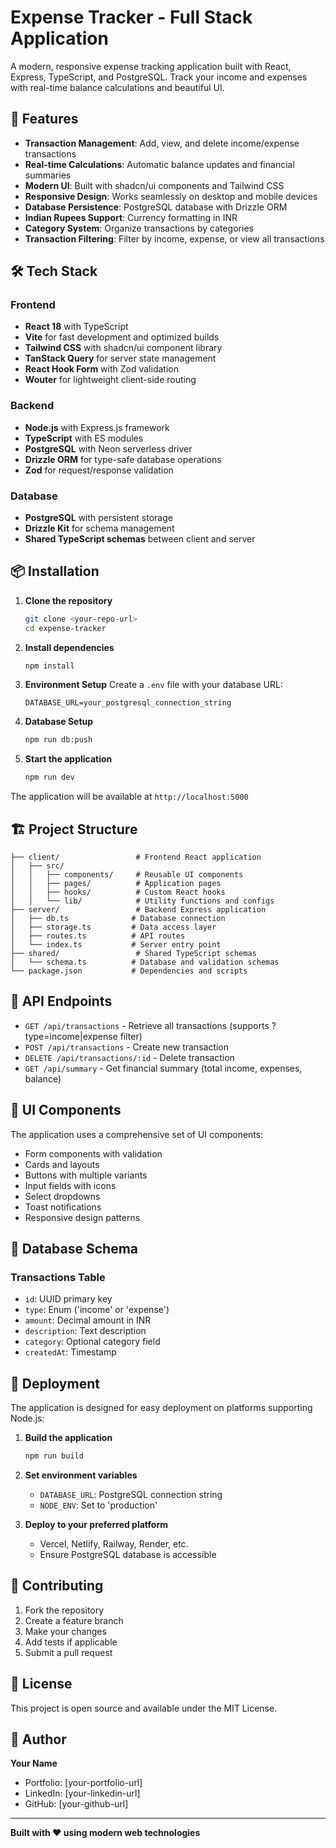 # Expense Tracker - Full Stack Application

A modern, responsive expense tracking application built with React, Express, TypeScript, and PostgreSQL. Track your income and expenses with real-time balance calculations and beautiful UI.

## 🚀 Features

- **Transaction Management**: Add, view, and delete income/expense transactions
- **Real-time Calculations**: Automatic balance updates and financial summaries
- **Modern UI**: Built with shadcn/ui components and Tailwind CSS
- **Responsive Design**: Works seamlessly on desktop and mobile devices
- **Database Persistence**: PostgreSQL database with Drizzle ORM
- **Indian Rupees Support**: Currency formatting in INR
- **Category System**: Organize transactions by categories
- **Transaction Filtering**: Filter by income, expense, or view all transactions

## 🛠️ Tech Stack

### Frontend
- **React 18** with TypeScript
- **Vite** for fast development and optimized builds
- **Tailwind CSS** with shadcn/ui component library
- **TanStack Query** for server state management
- **React Hook Form** with Zod validation
- **Wouter** for lightweight client-side routing

### Backend
- **Node.js** with Express.js framework
- **TypeScript** with ES modules
- **PostgreSQL** with Neon serverless driver
- **Drizzle ORM** for type-safe database operations
- **Zod** for request/response validation

### Database
- **PostgreSQL** with persistent storage
- **Drizzle Kit** for schema management
- **Shared TypeScript schemas** between client and server

## 📦 Installation

1. **Clone the repository**
   ```bash
   git clone <your-repo-url>
   cd expense-tracker
   ```

2. **Install dependencies**
   ```bash
   npm install
   ```

3. **Environment Setup**
   Create a `.env` file with your database URL:
   ```env
   DATABASE_URL=your_postgresql_connection_string
   ```

4. **Database Setup**
   ```bash
   npm run db:push
   ```

5. **Start the application**
   ```bash
   npm run dev
   ```

The application will be available at `http://localhost:5000`

## 🏗️ Project Structure

```
├── client/                 # Frontend React application
│   ├── src/
│   │   ├── components/     # Reusable UI components
│   │   ├── pages/          # Application pages
│   │   ├── hooks/          # Custom React hooks
│   │   └── lib/            # Utility functions and configs
├── server/                 # Backend Express application
│   ├── db.ts              # Database connection
│   ├── storage.ts         # Data access layer
│   ├── routes.ts          # API routes
│   └── index.ts           # Server entry point
├── shared/                 # Shared TypeScript schemas
│   └── schema.ts          # Database and validation schemas
└── package.json           # Dependencies and scripts
```

## 🔗 API Endpoints

- `GET /api/transactions` - Retrieve all transactions (supports ?type=income|expense filter)
- `POST /api/transactions` - Create new transaction
- `DELETE /api/transactions/:id` - Delete transaction
- `GET /api/summary` - Get financial summary (total income, expenses, balance)

## 🎨 UI Components

The application uses a comprehensive set of UI components:
- Form components with validation
- Cards and layouts
- Buttons with multiple variants
- Input fields with icons
- Select dropdowns
- Toast notifications
- Responsive design patterns

## 💾 Database Schema

### Transactions Table
- `id`: UUID primary key
- `type`: Enum ('income' or 'expense')
- `amount`: Decimal amount in INR
- `description`: Text description
- `category`: Optional category field
- `createdAt`: Timestamp

## 🚀 Deployment

The application is designed for easy deployment on platforms supporting Node.js:

1. **Build the application**
   ```bash
   npm run build
   ```

2. **Set environment variables**
   - `DATABASE_URL`: PostgreSQL connection string
   - `NODE_ENV`: Set to 'production'

3. **Deploy to your preferred platform**
   - Vercel, Netlify, Railway, Render, etc.
   - Ensure PostgreSQL database is accessible

## 🤝 Contributing

1. Fork the repository
2. Create a feature branch
3. Make your changes
4. Add tests if applicable
5. Submit a pull request

## 📄 License

This project is open source and available under the MIT License.

## 👤 Author

**Your Name**
- Portfolio: [your-portfolio-url]
- LinkedIn: [your-linkedin-url]
- GitHub: [your-github-url]

---

**Built with ❤️ using modern web technologies**